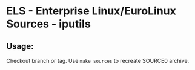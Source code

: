 # ELS - Enterprise Linux/EuroLinux Sources - iputils
 
## Usage:
  Checkout branch or tag. Use `make sources` to recreate  SOURCE0 archive.
